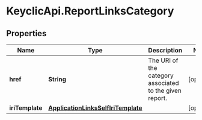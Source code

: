# KeyclicApi.ReportLinksCategory

## Properties
Name | Type | Description | Notes
------------ | ------------- | ------------- | -------------
**href** | **String** | The URI of the category associated to the given report. | [optional] 
**iriTemplate** | [**ApplicationLinksSelfIriTemplate**](ApplicationLinksSelfIriTemplate.md) |  | [optional] 


